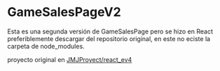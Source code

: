 # GameSalesPageV2
Esta es una segunda versión de GameSalesPage pero se hizo en React <br>
preferiblemente descargar del repositorio original, en este no eciste la carpeta de node_modules. <br>

proyecto original en <a href="https://github.com/JMJProyect/react_ev4">JMJProyect/react_ev4</a>


